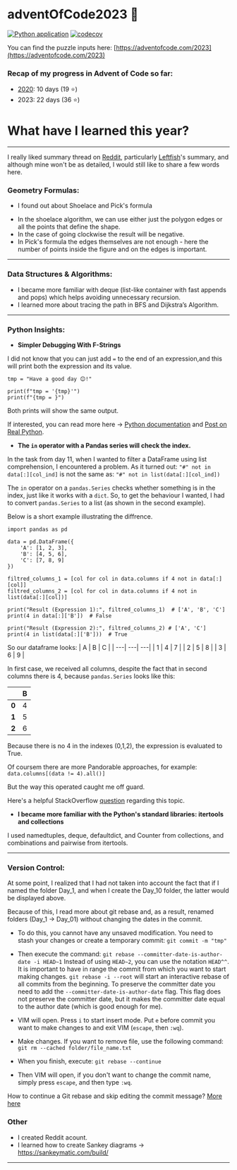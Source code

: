 # adventOfCode2023 🎄



[![Python application](https://github.com/monpie3/adventOfCode2023/actions/workflows/python-app.yml/badge.svg)](https://github.com/monpie3/adventOfCode2023/actions/workflows/python-app.yml)  [![codecov](https://codecov.io/gh/monpie3/adventOfCode2023/graph/badge.svg?token=LVTAOWR2L5)](https://codecov.io/gh/monpie3/adventOfCode2023)


You can find the puzzle inputs here: [https://adventofcode.com/2023](https://adventofcode.com/2023)


### Recap of my progress in Advent of Code so far:
* [2020](https://github.com/monpie3/adventOfCode2020): 10 days (19 ⭐)
* 2023: 22 days (36 ⭐)


# What have I learned this year?
----
I really liked summary thread on [Reddit](https://www.reddit.com/r/adventofcode/comments/18qntwl/what_have_you_learned_this_year/), particularly [Leftfish](https://github.com/Leftfish/Advent-of-Code-2023/blob/main/README.md)'s summary, and although mine won't be as detailed, I would still like to share a few words here.
### Geometry Formulas:
- I found out about Shoelace and Pick's formula

* In the shoelace algorithm, we can use either just the polygon edges or all the points that define the shape.
* In the case of going clockwise the result will be negative.
* In Pick's formula the edges themselves are not enough - here the number of points inside the figure and on the edges is important.


---

### Data Structures & Algorithms:

- I became more familiar with deque (list-like container with fast appends and pops) which helps avoiding unnecessary recursion.
- I learned more about tracing the path in BFS and Dijkstra’s Algorithm.

---
### Python Insights:

* **Simpler Debugging With F-Strings**

I did not know that you can just add `=` to the end of an expression,and this will print both the expression and its value.

```
tmp = "Have a good day 😊!"

print(f"tmp = '{tmp}'")
print(f"{tmp = }")
```

Both prints will show the same output.

If interested, you can read more here → [Python documentation](https://docs.python.org/3/whatsnew/3.8.html#f-strings-support-for-self-documenting-expressions-and-debugging) and [Post on Real Python](https://realpython.com/lessons/simpler-debugging-f-strings/).


* **The `in` operator with a Pandas series will check the index.**

In the task from day 11, when I wanted to filter a DataFrame using list comprehension, I encountered a problem. As it turned out:
```"#" not in data[:][col_ind]```
is not the same as:
```"#" not in list(data[:][col_ind])```


The `in` operator on a `pandas.Series` checks whether something is in the index, just like it works with a `dict`. So, to get the behaviour I wanted, I had to convert `pandas.Series` to a list (as shown in the second example).

Below is a short example illustrating the diffrence.

```
import pandas as pd

data = pd.DataFrame({
    'A': [1, 2, 3],
    'B': [4, 5, 6],
    'C': [7, 8, 9]
})

filtred_columns_1 = [col for col in data.columns if 4 not in data[:][col]]
filtred_columns_2 = [col for col in data.columns if 4 not in list(data[:][col])]

print("Result (Expression 1):", filtred_columns_1)  # ['A', 'B', 'C']
print(4 in data[:]['B'])  # False

print("Result (Expression 2):", filtred_columns_2) # ['A', 'C']
print(4 in list(data[:]['B']))  # True

```
So our dataframe looks:
| A  | B  |  C |
| ---| ---| ---|
| 1  | 4  | 7  |
| 2  | 5  | 8  |
| 3  | 6  | 9  |



In first case, we received all columns, despite the fact that in second columns there is 4, because `pandas.Series` looks like this:


|    | B |
|----|---|
| **0** | 4 |
| **1** | 5 |
| **2** | 6 |


Because there is no 4 in the indexes (0,1,2), the expression is evaluated to True.

Of coursem there are more Pandorable approaches, for example:
`data.columns[(data != 4).all()]`

But the way this operated caught me off guard.



Here's a helpful StackOverflow [question](https://stackoverflow.com/questions/51962778/python-in-operator-not-working-as-expected-when-comparing-string-and-strftime-va) regarding this topic.

* **I became more familiar with the Python's standard libraries: itertools  and collections**

I used namedtuples, deque, defaultdict, and Counter from collections, and combinations and pairwise from itertools.

---
### Version Control:
At some point, I realized that I had not taken into account the fact that if I named the folder Day_1, and when I create the Day_10 folder, the latter would be displayed above.

Because of this, I read more about git rebase and, as a result, renamed folders (Day_1 -> Day_01) without changing the dates in the commit.

* To do this, you cannot have any unsaved modification.
You need to stash your changes or create a temporary commit:
`git commit -m "tmp"`

* Then execute the command:
`git rebase --committer-date-is-author-date -i HEAD~1`
Instead of using `HEAD~2`, you can use the notation `HEAD^^`.
It is important to have in range the commit from which you want to start making changes.
`git rebase -i --root` will start an interactive rebase of all commits from the beginning.
To preserve the committer date you need to add the `--committer-date-is-author-date` flag. This flag does not preserve the committer date, but it makes the committer date equal to the author date (which is good enough for me).

* VIM will open. Press `i` to start insert mode. Put `e` before commit you want to make changes to and exit VIM (`escape`, then `:wq`).


* Make changes. If you want to remove file, use the following command:
`git rm --cached folder/file_name.txt`


* When you finish, execute:
`git rebase --continue`

* Then VIM will open, if you don't want to change the commit name, simply press `escape`, and then type `:wq`.


How to continue a Git rebase and skip editing the commit message? [More here](https://til.codeinthehole.com/posts/how-to-continue-a-git-rebase-and-skip-editing-the-commit-message/)

### Other

- I created Reddit acount.
- I learned how to create Sankey diagrams → https://sankeymatic.com/build/
---
